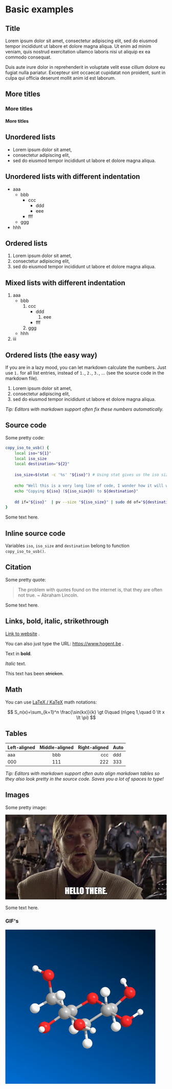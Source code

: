 # Basic examples

## Title

Lorem ipsum dolor sit amet, consectetur adipiscing elit, sed do eiusmod tempor incididunt ut labore et dolore magna aliqua. Ut enim ad minim veniam, quis nostrud exercitation ullamco laboris nisi ut aliquip ex ea commodo consequat.

Duis aute irure dolor in reprehenderit in voluptate velit esse cillum dolore eu fugiat nulla pariatur. Excepteur sint occaecat cupidatat non proident, sunt in culpa qui officia deserunt mollit anim id est laborum.

## More titles

### More titles

#### More titles

## Unordered lists

-   Lorem ipsum dolor sit amet,
-   consectetur adipiscing elit,
-   sed do eiusmod tempor incididunt ut labore et dolore magna aliqua.

## Unordered lists with different indentation

-   aaa
    -   bbb
        -   ccc
            -   ddd
            -   eee
        -   fff
    -   ggg
-   hhh

## Ordered lists

1. Lorem ipsum dolor sit amet,
2. consectetur adipiscing elit,
3. sed do eiusmod tempor incididunt ut labore et dolore magna aliqua.

## Mixed lists with different indentation

1.  aaa
    -   bbb
        1.  ccc
            -   ddd
                1. eee
            -   fff
        2.  ggg
    -   hhh
2.  iii

## Ordered lists (the easy way)

If you are in a lazy mood, you can let markdown calculate the numbers. Just use `1.` for all list entries, instead of `1.`, `2.`, `3.`, ... (see the source code in the markdown file).

1. Lorem ipsum dolor sit amet,
1. consectetur adipiscing elit,
1. sed do eiusmod tempor incididunt ut labore et dolore magna aliqua.

_Tip: Editors with markdown support often fix these numbers automatically._

## Source code

Some pretty code:

```bash
copy_iso_to_usb() {
    local iso="${1}"
    local iso_size
    local destination="${2}"

    iso_size=$(stat -c '%s' "${iso}") # Using stat gives us the iso size

    echo "Well this is a very long line of code, I wonder how it will wrap? Do you know? I am very curious ... . Well, let's find out, shall we!"
    echo "Copying ${iso} (${iso_size}B) to ${destination}"

    dd if="${iso}"  | pv --size "${iso_size}" | sudo dd of="${destination}"
}
```

Some text here.

## Inline source code

Variables `iso`, `iso_size` and `destination` belong to function `copy_iso_to_usb()`.

## Citation

Some pretty quote:

> The problem with quotes found on the internet is, that they are often not true.
> ~ Abraham Lincoln.

Some text here.

## Links, bold, italic, strikethrough

[Link to website](https://www.hogent.be) .

You can also just type the URL: https://www.hogent.be .

Text in **bold**.

_Italic_ text.

This text has been ~~stricken~~.

## Math

You can use [LaTeX / KaTeX](https://katex.org/) math notations:

$$
S_n(x)=\sum_{k=1}^n \frac{\sin(kx)}{k} \gt 0\quad (n\geq 1,\quad 0 \lt x \lt \pi)
$$

## Tables

| Left-aligned | Middle-aligned | Right-aligned | Auto |
| :----------- | :------------: | ------------: | ---- |
| aaa          |      bbb       |           ccc | ddd  |
| 000          |      111       |           222 | 333  |

_Tip: Editors with markdown support often auto align markdown tables so they also look pretty in the source code. Saves you a lot of spaces to type!_

## Images

Some pretty image:

![](./img/hello.webp)

Some text here.

### GIF's

![Rotating molecule](./img/molecule.gif)
